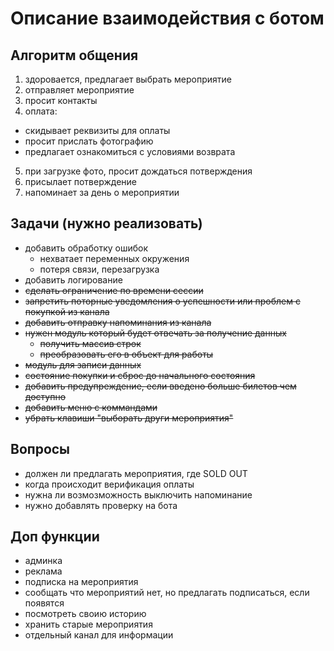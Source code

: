 # Описание взаимодействия с ботом

## Алгоритм общения

1. здоровается, предлагает выбрать мероприятие
2. отправляет мероприятие
3. просит контакты
4. оплата:
  - скидывает реквизиты для оплаты
  - просит прислать фотографию
  - предлагает ознакомиться с условиями возврата
5. при загрузке фото, просит дождаться потверждения
6. присылает потверждение
7. напоминает за день о мероприятии


## Задачи (нужно реализовать)

- добавить обработку ошибок
  - нехватает переменных окружения
  - потеря связи, перезагрузка
- добавить логирование
- ~~сделать ограничение по времени сессии~~
- ~~запретить поторные уведомления о успешности или проблем с покупкой из канала~~
- ~~добавить отправку напоминания из канала~~
- ~~нужен модуль который будет отвечать за получение данных~~
  - ~~получить массив строк~~
  - ~~преобразовать его в объект для работы~~
- ~~модуль для записи данных~~
- ~~состояние покупки и сброс до начального состояния~~
- ~~добавить предупреждение, если введено больше билетов чем доступно~~
- ~~добавить меню с коммандами~~
- ~~убрать клавиши "выборать други мероприятия"~~


## Вопросы

- должен ли предлагать мероприятия, где SOLD OUT
- когда происходит верификация оплаты
- нужна ли возмозможность выключить напоминание
- нужно добавлять проверку на бота


## Доп функции

- админка
- реклама
- подписка на мероприятия
- сообщать что мероприятий нет, но предлагать подписаться, если появятся
- посмотреть своию историю
- хранить старые мероприятия
- отдельный канал для информации

